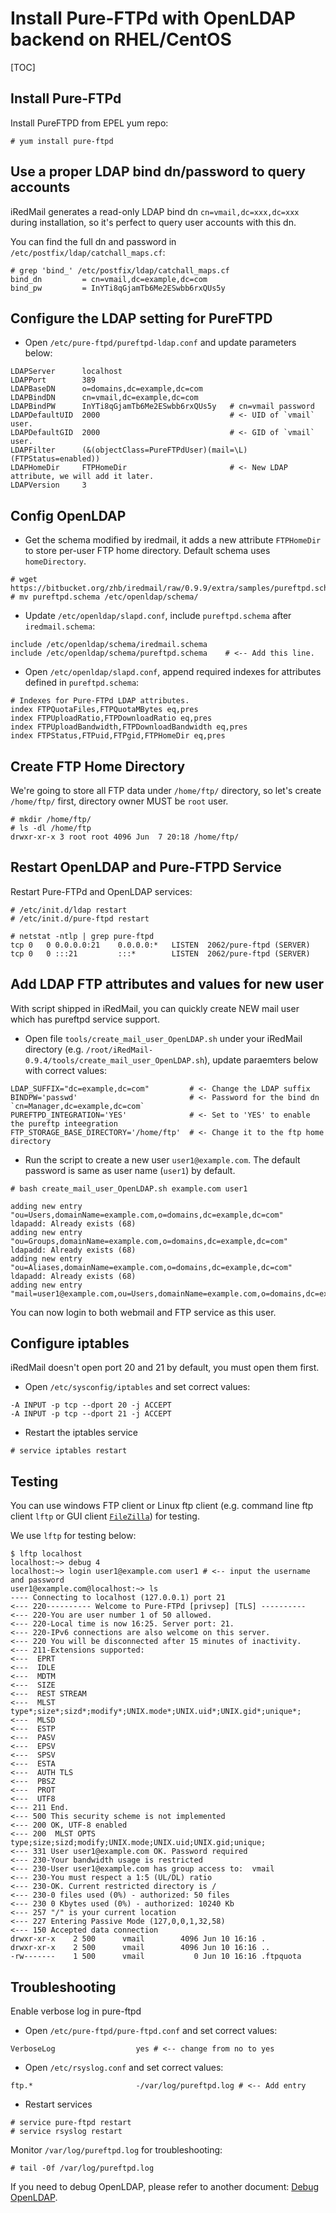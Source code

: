 # Install Pure-FTPd with OpenLDAP backend on RHEL/CentOS

[TOC]

## Install Pure-FTPd

Install PureFTPD from EPEL yum repo:

```
# yum install pure-ftpd
```

## Use a proper LDAP bind dn/password to query accounts

iRedMail generates a read-only LDAP bind dn `cn=vmail,dc=xxx,dc=xxx` during
installation, so it's perfect to query user accounts with this dn.

You can find the full dn and password in `/etc/postfix/ldap/catchall_maps.cf`:

```
# grep 'bind_' /etc/postfix/ldap/catchall_maps.cf
bind_dn         = cn=vmail,dc=example,dc=com
bind_pw         = InYTi8qGjamTb6Me2ESwbb6rxQUs5y
```

## Configure the LDAP setting for PureFTPD

* Open `/etc/pure-ftpd/pureftpd-ldap.conf` and update parameters below:

```
LDAPServer      localhost
LDAPPort        389
LDAPBaseDN      o=domains,dc=example,dc=com
LDAPBindDN      cn=vmail,dc=example,dc=com
LDAPBindPW      InYTi8qGjamTb6Me2ESwbb6rxQUs5y   # cn=vmail password
LDAPDefaultUID  2000                             # <- UID of `vmail` user.
LDAPDefaultGID  2000                             # <- GID of `vmail` user.
LDAPFilter      (&(objectClass=PureFTPdUser)(mail=\L)(FTPStatus=enabled))
LDAPHomeDir     FTPHomeDir                       # <- New LDAP attribute, we will add it later.
LDAPVersion     3
```

## Config OpenLDAP

* Get the schema modified by iredmail, it adds a new attribute `FTPHomeDir` to
  store per-user FTP home directory. Default schema uses `homeDirectory`.

```
# wget https://bitbucket.org/zhb/iredmail/raw/0.9.9/extra/samples/pureftpd.schema
# mv pureftpd.schema /etc/openldap/schema/
```

* Update `/etc/openldap/slapd.conf`, include `pureftpd.schema` after `iredmail.schema`:

```
include /etc/openldap/schema/iredmail.schema
include /etc/openldap/schema/pureftpd.schema    # <-- Add this line.
```

* Open `/etc/openldap/slapd.conf`, append required indexes for attributes
  defined in `pureftpd.schema`:

```
# Indexes for Pure-FTPd LDAP attributes.
index FTPQuotaFiles,FTPQuotaMBytes eq,pres
index FTPUploadRatio,FTPDownloadRatio eq,pres
index FTPUploadBandwidth,FTPDownloadBandwidth eq,pres
index FTPStatus,FTPuid,FTPgid,FTPHomeDir eq,pres
```

## Create FTP Home Directory

We're going to store all FTP data under `/home/ftp/` directory, so let's create
`/home/ftp/` first, directory owner MUST be `root` user.

```
# mkdir /home/ftp/
# ls -dl /home/ftp
drwxr-xr-x 3 root root 4096 Jun  7 20:18 /home/ftp/
```

## Restart OpenLDAP and Pure-FTPD Service

Restart Pure-FTPd and OpenLDAP services:

```
# /etc/init.d/ldap restart
# /etc/init.d/pure-ftpd restart

# netstat -ntlp | grep pure-ftpd
tcp 0   0 0.0.0.0:21    0.0.0.0:*   LISTEN  2062/pure-ftpd (SERVER)
tcp 0   0 :::21         :::*        LISTEN  2062/pure-ftpd (SERVER)
```

## Add LDAP FTP attributes and values for new user

With script shipped in iRedMail, you can quickly create NEW mail user which
has pureftpd service support.

* Open file `tools/create_mail_user_OpenLDAP.sh` under your iRedMail directory
  (e.g. `/root/iRedMail-0.9.4/tools/create_mail_user_OpenLDAP.sh`), update
  paraemters below with correct values:

```
LDAP_SUFFIX="dc=example,dc=com"         # <- Change the LDAP suffix
BINDPW='passwd'                         # <- Password for the bind dn `cn=Manager,dc=example,dc=com`
PUREFTPD_INTEGRATION='YES'              # <- Set to 'YES' to enable the pureftp inteegration
FTP_STORAGE_BASE_DIRECTORY='/home/ftp'  # <- Change it to the ftp home directory
```

* Run the script to create a new user `user1@example.com`. The default
  password is same as user name (`user1`) by default.

```
# bash create_mail_user_OpenLDAP.sh example.com user1

adding new entry "ou=Users,domainName=example.com,o=domains,dc=example,dc=com"
ldapadd: Already exists (68)
adding new entry "ou=Groups,domainName=example.com,o=domains,dc=example,dc=com"
ldapadd: Already exists (68)
adding new entry "ou=Aliases,domainName=example.com,o=domains,dc=example,dc=com"
ldapadd: Already exists (68)
adding new entry "mail=user1@example.com,ou=Users,domainName=example.com,o=domains,dc=example,dc=com"
```

You can now login to both webmail and FTP service as this user.

## Configure iptables

iRedMail doesn't open port 20 and 21 by default, you must open them first.

* Open `/etc/sysconfig/iptables` and set correct values:

```
-A INPUT -p tcp --dport 20 -j ACCEPT
-A INPUT -p tcp --dport 21 -j ACCEPT
```

* Restart the iptables service

```
# service iptables restart
```

## Testing

You can use windows FTP client or Linux ftp client (e.g. command line ftp
client `lftp` or GUI client [`FileZilla`](https://filezilla-project.org)) for
testing.

We use `lftp` for testing below:

```
$ lftp localhost
localhost:~> debug 4
localhost:~> login user1@example.com user1 # <-- input the username and password
user1@example.com@localhost:~> ls
---- Connecting to localhost (127.0.0.1) port 21
<--- 220---------- Welcome to Pure-FTPd [privsep] [TLS] ----------
<--- 220-You are user number 1 of 50 allowed.
<--- 220-Local time is now 16:25. Server port: 21.
<--- 220-IPv6 connections are also welcome on this server.
<--- 220 You will be disconnected after 15 minutes of inactivity.
<--- 211-Extensions supported:
<---  EPRT
<---  IDLE
<---  MDTM
<---  SIZE
<---  REST STREAM
<---  MLST type*;size*;sizd*;modify*;UNIX.mode*;UNIX.uid*;UNIX.gid*;unique*;
<---  MLSD
<---  ESTP
<---  PASV
<---  EPSV
<---  SPSV
<---  ESTA
<---  AUTH TLS
<---  PBSZ
<---  PROT
<---  UTF8
<--- 211 End.
<--- 500 This security scheme is not implemented
<--- 200 OK, UTF-8 enabled
<--- 200  MLST OPTS type;size;sizd;modify;UNIX.mode;UNIX.uid;UNIX.gid;unique;
<--- 331 User user1@example.com OK. Password required
<--- 230-Your bandwidth usage is restricted
<--- 230-User user1@example.com has group access to:  vmail
<--- 230-You must respect a 1:5 (UL/DL) ratio
<--- 230-OK. Current restricted directory is /
<--- 230-0 files used (0%) - authorized: 50 files
<--- 230 0 Kbytes used (0%) - authorized: 10240 Kb
<--- 257 "/" is your current location
<--- 227 Entering Passive Mode (127,0,0,1,32,58)
<--- 150 Accepted data connection
drwxr-xr-x    2 500      vmail        4096 Jun 10 16:16 .
drwxr-xr-x    2 500      vmail        4096 Jun 10 16:16 ..
-rw-------    1 500      vmail           0 Jun 10 16:16 .ftpquota
```

## Troubleshooting

Enable verbose log in pure-ftpd

* Open `/etc/pure-ftpd/pure-ftpd.conf`  and set correct values:

```
VerboseLog                  yes # <-- change from no to yes
```

* Open `/etc/rsyslog.conf` and set correct values:

```
ftp.*                       -/var/log/pureftpd.log # <-- Add entry
```

* Restart services

```
# service pure-ftpd restart
# service rsyslog restart
```

Monitor `/var/log/pureftpd.log` for troubleshooting:

```
# tail -0f /var/log/pureftpd.log
```

If you need to debug OpenLDAP, please refer to another document:  [Debug OpenLDAP](./debug.openldap.html).
